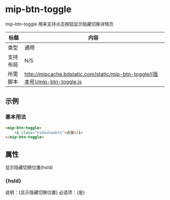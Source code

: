 # mip-btn-toggle

mip-btn-toggle 用来支持点击按钮显示隐藏切换详情页

标题|内容
----|----
类型|通用
支持布局|N/S
所需脚本|http://mipcache.bdstatic.com/static/mip-btn-toggle/{版本号}/mip-btn-toggle.js

## 示例

### 基本用法
```html
<mip-btn-toggle>
    <i class="hideshowbtn">点我</i>
</mip-btn-toggle>
```

## 属性
显示隐藏切换位置(hsId)

### {hsId}

说明：{显示隐藏切换位置}
必选项：{是}


